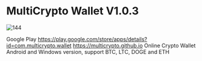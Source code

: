 # MultiCrypto Wallet V1.0.3
![144](https://user-images.githubusercontent.com/53434992/62117683-02653780-b2c5-11e9-94a9-61b9fc93fa8c.png)

Google Play https://play.google.com/store/apps/details?id=com.multicrypto.wallet
https://multicrypto.github.io
Online Crypto Wallet Android and Windows version, support BTC, LTC, DOGE and ETH
